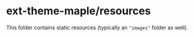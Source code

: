 # ext-theme-maple/resources

This folder contains static resources (typically an `"images"` folder as well).
